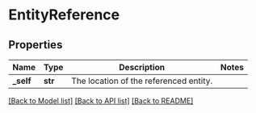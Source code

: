 # EntityReference

## Properties
Name | Type | Description | Notes
------------ | ------------- | ------------- | -------------
**_self** | **str** | The location of the referenced entity. | 

[[Back to Model list]](../README.md#documentation-for-models) [[Back to API list]](../README.md#documentation-for-api-endpoints) [[Back to README]](../README.md)


